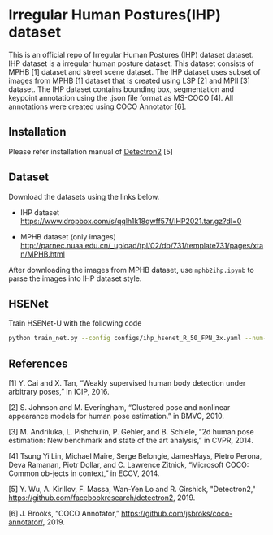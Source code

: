 # Irregular Human Postures(IHP) dataset
This is an official repo of Irregular Human Postures (IHP) dataset dataset. IHP dataset is a irregular human posture dataset. This dataset consists of MPHB [1] dataset and street scene dataset. The IHP dataset uses subset of images from MPHB [1] dataset that is created using LSP [2] and MPII [3] dataset. The IHP dataset contains bounding box, segmentation and keypoint annotation using the .json file format as MS-COCO [4]. All annotations were created using COCO Annotator [6].

## Installation

Please refer installation manual of [Detectron2](https://github.com/facebookresearch/detectron2/blob/master/INSTALL.md) [5]

## Dataset

Download the datasets using the links below.

- IHP dataset
https://www.dropbox.com/s/qqlh1k18qwff57f/IHP2021.tar.gz?dl=0

- MPHB dataset (only images)
http://parnec.nuaa.edu.cn/_upload/tpl/02/db/731/template731/pages/xtan/MPHB.html

After downloading the images from MPHB dataset, use ```mphb2ihp.ipynb``` to parse the images into IHP dataset style.

## HSENet

Train HSENet-U with the following code
```sh
python train_net.py --config configs/ihp_hsenet_R_50_FPN_3x.yaml --num-gpus 8 --resume
```

## References

[1] Y. Cai and X. Tan, “Weakly supervised human body detection under arbitrary poses,” in ICIP, 2016.

[2] S. Johnson and M. Everingham, “Clustered pose and nonlinear appearance models for human pose estimation.” in BMVC, 2010.

[3] M. Andriluka, L. Pishchulin, P. Gehler, and B. Schiele, “2d human pose estimation: New benchmark and state of the art analysis,” in CVPR, 2014.

[4] Tsung Yi Lin, Michael Maire, Serge Belongie, JamesHays, Pietro Perona, Deva Ramanan, Piotr Dollar, and C. Lawrence Zitnick, “Microsoft COCO: Common ob-jects in context,” in ECCV, 2014.

[5] Y. Wu, A. Kirillov, F. Massa, Wan-Yen Lo and R. Girshick, "Detectron2," https://github.com/facebookresearch/detectron2, 2019.

[6] J. Brooks, “COCO Annotator,” https://github.com/jsbroks/coco-annotator/, 2019.
